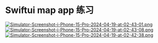 #  Swiftui map app 练习

[![Simulator-Screenshot-i-Phone-15-Pro-2024-04-19-at-02-43-01.png](https://i.postimg.cc/ZRvjQ7ZT/Simulator-Screenshot-i-Phone-15-Pro-2024-04-19-at-02-43-01.png)](https://postimg.cc/Vr1jrFdT)
[![Simulator-Screenshot-i-Phone-15-Pro-2024-04-19-at-02-43-08.png](https://i.postimg.cc/9FYbsq3q/Simulator-Screenshot-i-Phone-15-Pro-2024-04-19-at-02-43-08.png)](https://postimg.cc/MvX1QHpW)
[![Simulator-Screenshot-i-Phone-15-Pro-2024-04-19-at-02-42-38.png](https://i.postimg.cc/pXHk0JSH/Simulator-Screenshot-i-Phone-15-Pro-2024-04-19-at-02-42-38.png)](https://postimg.cc/6TMdqnwj)

